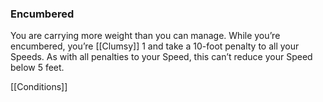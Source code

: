 ### Encumbered

You are carrying more weight than you can manage.
While you’re encumbered, you’re [[Clumsy]] 1 and take a 10-foot penalty to all your Speeds. As with all penalties to your Speed, this can’t reduce your Speed below 5 feet.

[[Conditions]]